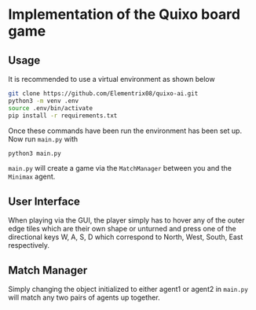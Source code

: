 # Implementation of the Quixo board game
## Usage
It is recommended to use a virtual environment as shown below
```bash
git clone https://github.com/Elementrix08/quixo-ai.git
python3 -m venv .env
source .env/bin/activate
pip install -r requirements.txt
```

Once these commands have been run the environment has been set up. Now run `main.py` with 
```python
python3 main.py
```
`main.py` will create a game via the `MatchManager` between you and the `Minimax` agent.

## User Interface
When playing via the GUI, the player simply has to hover any of the outer edge tiles which are their own shape or unturned and press one of the directional keys W, A, S, D which correspond to North, West, South, East respectively.

## Match Manager
Simply changing the object initialized to either agent1 or agent2 in `main.py` will match any two pairs of agents up together.
